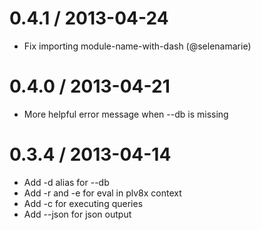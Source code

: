 0.4.1 / 2013-04-24
==================
  * Fix importing module-name-with-dash (@selenamarie)

0.4.0 / 2013-04-21
==================
  * More helpful error message when --db is missing

0.3.4 / 2013-04-14
==================

  * Add -d alias for --db
  * Add -r and -e for eval in plv8x context
  * Add -c for executing queries
  * Add --json for json output
